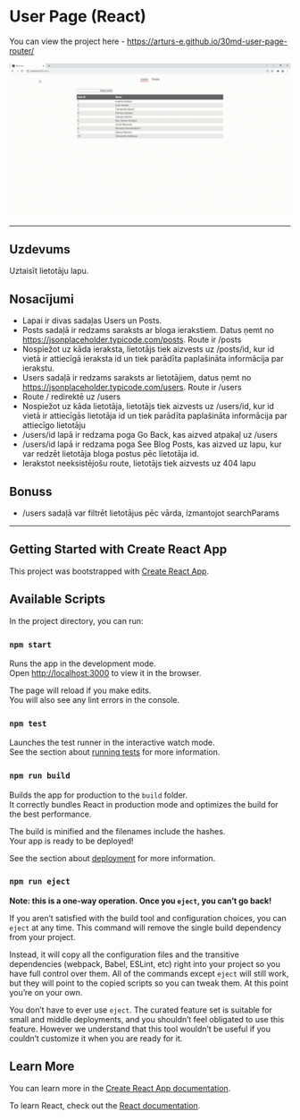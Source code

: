 # User Page (React)

You can view the project here - https://arturs-e.github.io/30md-user-page-router/

![User page GIF](./User_page-react.gif)

---

## Uzdevums
Uztaisīt lietotāju lapu.

## Nosacījumi

- Lapai ir divas sadaļas Users un Posts. 
- Posts sadaļā ir redzams saraksts ar bloga ierakstiem. Datus ņemt no https://jsonplaceholder.typicode.com/posts.  Route ir /posts
- Nospiežot uz kāda ieraksta, lietotājs tiek aizvests uz /posts/id, kur id vietā ir attiecīgā ieraksta id un tiek parādīta paplašināta informācija par ierakstu.
- Users sadaļā ir redzams saraksts ar lietotājiem, datus ņemt no https://jsonplaceholder.typicode.com/users. Route ir /users
- Route / redirektē uz /users
- Nospiežot uz kāda lietotāja, lietotājs tiek aizvests uz /users/id, kur id vietā ir attiecīgās lietotāja id un tiek parādīta paplašināta informācija par attiecīgo lietotāju
- /users/id lapā ir redzama poga Go Back, kas aizved atpakaļ uz /users
- /users/id lapā ir redzama poga See Blog Posts, kas aizved uz lapu, kur var redzēt lietotāja bloga postus pēc lietotāja id.
- Ierakstot neeksistējošu route, lietotājs tiek aizvests uz 404 lapu

## Bonuss
- /users sadaļā var filtrēt lietotājus pēc vārda, izmantojot searchParams

---

## Getting Started with Create React App

This project was bootstrapped with [Create React App](https://github.com/facebook/create-react-app).

## Available Scripts

In the project directory, you can run:

### `npm start`

Runs the app in the development mode.\
Open [http://localhost:3000](http://localhost:3000) to view it in the browser.

The page will reload if you make edits.\
You will also see any lint errors in the console.

### `npm test`

Launches the test runner in the interactive watch mode.\
See the section about [running tests](https://facebook.github.io/create-react-app/docs/running-tests) for more information.

### `npm run build`

Builds the app for production to the `build` folder.\
It correctly bundles React in production mode and optimizes the build for the best performance.

The build is minified and the filenames include the hashes.\
Your app is ready to be deployed!

See the section about [deployment](https://facebook.github.io/create-react-app/docs/deployment) for more information.

### `npm run eject`

**Note: this is a one-way operation. Once you `eject`, you can’t go back!**

If you aren’t satisfied with the build tool and configuration choices, you can `eject` at any time. This command will remove the single build dependency from your project.

Instead, it will copy all the configuration files and the transitive dependencies (webpack, Babel, ESLint, etc) right into your project so you have full control over them. All of the commands except `eject` will still work, but they will point to the copied scripts so you can tweak them. At this point you’re on your own.

You don’t have to ever use `eject`. The curated feature set is suitable for small and middle deployments, and you shouldn’t feel obligated to use this feature. However we understand that this tool wouldn’t be useful if you couldn’t customize it when you are ready for it.

## Learn More

You can learn more in the [Create React App documentation](https://facebook.github.io/create-react-app/docs/getting-started).

To learn React, check out the [React documentation](https://reactjs.org/).
